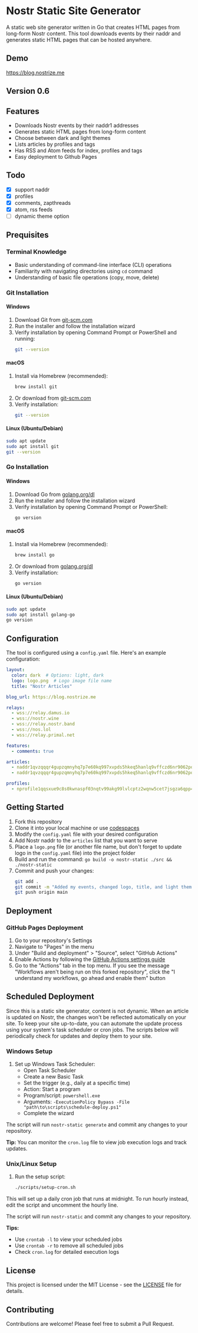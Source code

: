 # Nostr Static Site Generator

A static web site generator written in Go that creates HTML pages from long-form Nostr content. This tool downloads events by their naddr and generates static HTML pages that can be hosted anywhere.

## Demo

https://blog.nostrize.me

## Version 0.6

## Features

- Downloads Nostr events by their naddr1 addresses
- Generates static HTML pages from long-form content
- Choose between dark and light themes
- Lists articles by profiles and tags
- Has RSS and Atom feeds for index, profiles and tags
- Easy deployment to Github Pages

## Todo

- [x] support naddr
- [x] profiles
- [x] comments, zapthreads
- [x] atom, rss feeds
- [ ] dynamic theme option

## Prequisites

### Terminal Knowledge
- Basic understanding of command-line interface (CLI) operations
- Familiarity with navigating directories using `cd` command
- Understanding of basic file operations (copy, move, delete)

### Git Installation

#### Windows
1. Download Git from [git-scm.com](https://git-scm.com/download/win)
2. Run the installer and follow the installation wizard
3. Verify installation by opening Command Prompt or PowerShell and running:
   ```bash
   git --version
   ```

#### macOS
1. Install via Homebrew (recommended):
   ```bash
   brew install git
   ```
2. Or download from [git-scm.com](https://git-scm.com/download/mac)
3. Verify installation:
   ```bash
   git --version
   ```

#### Linux (Ubuntu/Debian)
```bash
sudo apt update
sudo apt install git
git --version
```

### Go Installation

#### Windows
1. Download Go from [golang.org/dl](https://golang.org/dl/)
2. Run the installer and follow the installation wizard
3. Verify installation by opening Command Prompt or PowerShell:
   ```bash
   go version
   ```

#### macOS
1. Install via Homebrew (recommended):
   ```bash
   brew install go
   ```
2. Or download from [golang.org/dl](https://golang.org/dl/)
3. Verify installation:
   ```bash
   go version
   ```

#### Linux (Ubuntu/Debian)
```bash
sudo apt update
sudo apt install golang-go
go version
```

## Configuration

The tool is configured using a `config.yaml` file. Here's an example configuration:

```yaml
layout:
  color: dark  # Options: light, dark
  logo: logo.png  # Logo image file name
  title: "Nostr Articles"

blog_url: https://blog.nostrize.me

relays:
  - wss://relay.damus.io
  - wss://nostr.wine
  - wss://relay.nostr.band
  - wss://nos.lol
  - wss://relay.primal.net

features:
  - comments: true

articles:
  - naddr1qvzqqqr4gupzqmnyhq7p7e60kq997xvpds5hkeq5hanlq9vffczd6nr9062pqthgqq2j6ezsgu69j7n92cmxxmfsgyeyyvjtxfuk7lwjq6s
  - naddr1qvzqqqr4gupzqmnyhq7p7e60kq997xvpds5hkeq5hanlq9vffczd6nr9062pqthgqq24wmjfwp6rv6t8v935ujfhv4yr2wzzdfz5gl5quve

profiles:
  - nprofile1qqsxue9c8s0kwnaspf03nqtv99akg99lvlcptz2wqnw5cet7jsgza6qpp4mhxue69uhkummn9ekx7mq8k7c9l
```

## Getting Started

1. Fork this repository
2. Clone it into your local machine or use [codespaces](https://docs.github.com/en/codespaces/quickstart)
3. Modify the `config.yaml` file with your desired configuration
4. Add Nostr naddr to the `articles` list that you want to serve
5. Place a `logo.png` file (or another file name, but don't forget to update logo in the `config.yaml` file) into the project folder
6. Build and run the command: `go build -o nostr-static ./src && ./nostr-static`
7. Commit and push your changes:
   ```bash
   git add .
   git commit -m "Added my events, changed logo, title, and light theme"
   git push origin main
   ```

## Deployment

### GitHub Pages Deployment

1. Go to your repository's Settings
2. Navigate to "Pages" in the menu
3. Under "Build and deployment" > "Source", select "GitHub Actions"
4. Enable Actions by following the [GitHub Actions settings guide](https://docs.github.com/en/repositories/managing-your-repositorys-settings-and-features/enabling-features-for-your-repository/managing-github-actions-settings-for-a-repository#allowing-select-actions-and-reusable-workflows-to-run)
5. Go to the "Actions" tab in the top menu. If you see the message "Workflows aren't being run on this forked repository", click the "I understand my workflows, go ahead and enable them" button


## Scheduled Deployment

Since this is a static site generator, content is not dynamic. When an article is updated on Nostr, the changes won't be reflected automatically on your site. To keep your site up-to-date, you can automate the update process using your system's task scheduler or cron jobs. The scripts below will periodically check for updates and deploy them to your site.

### Windows Setup

1. Set up Windows Task Scheduler:
   - Open Task Scheduler
   - Create a new Basic Task
   - Set the trigger (e.g., daily at a specific time)
   - Action: Start a program
   - Program/script: `powershell.exe`
   - Arguments: `-ExecutionPolicy Bypass -File "path\to\scripts\schedule-deploy.ps1"`
   - Complete the wizard

The script will run `nostr-static generate` and commit any changes to your repository.

**Tip:** You can monitor the `cron.log` file to view job execution logs and track updates.

### Unix/Linux Setup

1. Run the setup script:
   ```bash
   ./scripts/setup-cron.sh
   ```

This will set up a daily cron job that runs at midnight. To run hourly instead, edit the script and uncomment the hourly line.

The script will run `nostr-static` and commit any changes to your repository.

**Tips:** 
- Use `crontab -l` to view your scheduled jobs
- Use `crontab -r` to remove all scheduled jobs
- Check `cron.log` for detailed execution logs

## License

This project is licensed under the MIT License - see the [LICENSE](LICENSE) file for details.

## Contributing

Contributions are welcome! Please feel free to submit a Pull Request. 